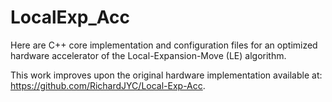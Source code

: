 # LocalExp_Acc
Here are C++ core implementation and configuration files for an optimized hardware accelerator of the Local-Expansion-Move (LE) algorithm.  

This work improves upon the original hardware implementation available at: https://github.com/RichardJYC/Local-Exp-Acc.

